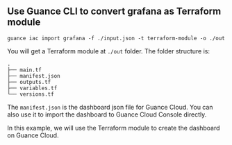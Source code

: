 ## Use Guance CLI to convert grafana as Terraform module

```shell
guance iac import grafana -f ./input.json -t terraform-module -o ./out
```

You will get a Terraform module at `./out` folder. The folder structure is:

```
.
├── main.tf
├── manifest.json
├── outputs.tf
├── variables.tf
└── versions.tf
```

The `manifest.json` is the dashboard json file for Guance Cloud. You can also use it to import the dashboard to Guance Cloud Console directly.

In this example, we will use the Terraform module to create the dashboard on Guance Cloud.
